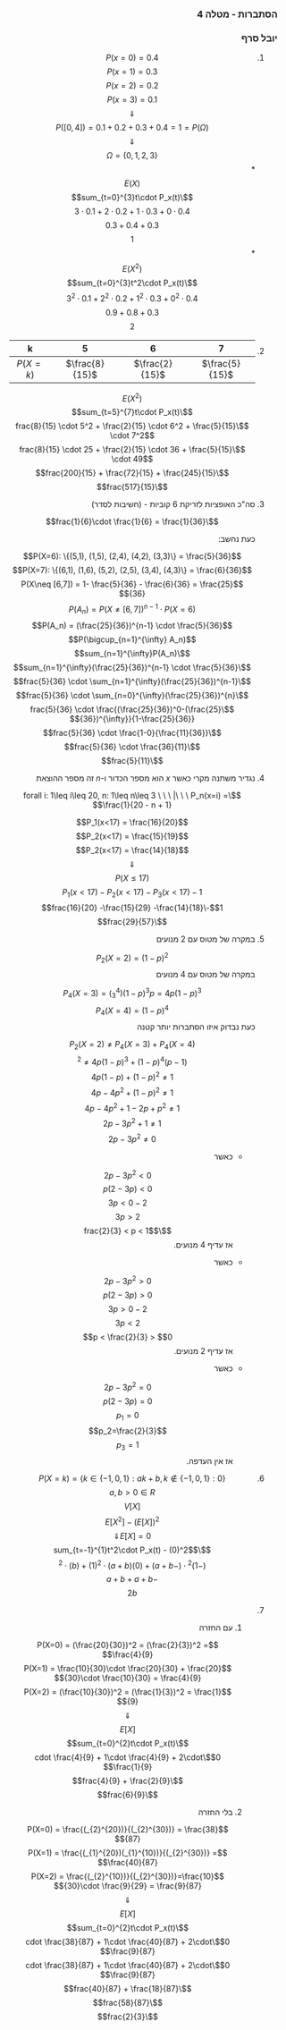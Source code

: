 <style>
    html {
        direction: rtl;
    }
    eqn, table, .katex {
        direction: ltr;
    }
</style>
### הסתברות - מטלה 4
### יובל סרף
1.
    $$P(x=0) = 0.4$$
    $$P(x=1) = 0.3$$
    $$P(x=2) = 0.2$$
    $$P(x=3) = 0.1$$
    $$\Downarrow$$
    $$P([0,4]) = 0.1 + 0.2 + 0.3 + 0.4 = 1 = P(\Omega)$$
    $$\Downarrow$$
    $$\Omega = \{0,1,2,3\}$$
    *
        $$E(X)$$
        $$\sum_{t=0}^{3}t\cdot P_x(t)$$
        $$0.4 \cdot 0 + 0.3 \cdot 1 + 0.2 \cdot 2 + 0.1 \cdot 3$$
        $$0.3+0.4+0.3$$
        $$1$$
    *
        $$E(X^2)$$
        $$\sum_{t=0}^{3}t^2\cdot P_x(t)$$
        $$0.4 \cdot 0^2 + 0.3 \cdot 1^2 + 0.2 \cdot 2^2 + 0.1 \cdot 3^2$$
        $$0.3+0.8+0.9$$
        $$2$$
2.
    |k|5|6|7|
    |:-:|:-:|:-:|:-:|
    |$P(X=k)$|$\frac{8}{15}$|$\frac{2}{15}$|$\frac{5}{15}$|

    $$E(X^2)$$
    $$\sum_{t=5}^{7}t\cdot P_x(t)$$
    $$\frac{8}{15} \cdot 5^2 + \frac{2}{15} \cdot 6^2 + \frac{5}{15} \cdot 7^2$$
    $$\frac{8}{15} \cdot 25 + \frac{2}{15} \cdot 36 + \frac{5}{15} \cdot 49$$
    $$\frac{200}{15} + \frac{72}{15} + \frac{245}{15}$$
    $$\frac{517}{15}$$
3.
    סה"כ האופציות לזריקת 6 קוביות - (חשיבות לסדר)

    $$\frac{1}{6}\cdot \frac{1}{6} = \frac{1}{36}$$

    כעת נחשב:

    $$P(X=6): \{(5,1), (1,5), (2,4), (4,2), (3,3)\} = \frac{5}{36}$$
    $$P(X=7): \{(6,1), (1,6), (5,2), (2,5), (3,4), (4,3)\} = \frac{6}{36}$$
    $$P(X\neq [6,7]) = 1- \frac{5}{36} - \frac{6}{36} = \frac{25}{36}$$
    $$P(A_n) = P(X\neq [6,7])^{n-1} \cdot  P(X= 6)$$
    $$P(A_n) = (\frac{25}{36})^{n-1} \cdot \frac{5}{36}$$
    $$P(\bigcup_{n=1}^{\infty} A_n)$$
    $$\sum_{n=1}^{\infty}P(A_n)$$
    $$\sum_{n=1}^{\infty}(\frac{25}{36})^{n-1} \cdot \frac{5}{36}$$
    $$\frac{5}{36} \cdot \sum_{n=1}^{\infty}(\frac{25}{36})^{n-1}$$
    $$\frac{5}{36} \cdot \sum_{n=0}^{\infty}(\frac{25}{36})^{n}$$
    $$\frac{5}{36} \cdot \frac{(\frac{25}{36})^0-(\frac{25}{36})^{\infty}}{1-\frac{25}{36}}$$
    $$\frac{5}{36} \cdot \frac{1-0}{\frac{11}{36}}$$
    $$\frac{5}{36} \cdot \frac{36}{11}$$
    $$\frac{5}{11}$$
4.
    נגדיר משתנה מקרי כאשר $x$ הוא מספר הכדור ו-$n$ זה מספר ההוצאת
    
    $$\forall i: 1\leq i\leq 20, n: 1\leq n\leq 3 \ \ \ |\ \ \ P_n(x=i) = \frac{1}{20 - n + 1}$$

    $$P_1(x<17) = \frac{16}{20}$$
    $$P_2(x<17) = \frac{15}{19}$$
    $$P_2(x<17) = \frac{14}{18}$$
    $$\Downarrow$$
    $$P(X\leq 17)$$
    $$1-P_1(x<17) -P_2(x<17) -P_3(x<17)$$
    $$1-\frac{16}{20} -\frac{15}{29} -\frac{14}{18}$$
    $$\frac{29}{57}$$
5.
    במקרה של מטוס עם 2 מנועים

    $$P_2(X=2) = (1-p)^2$$
    במקרה של מטוס עם 4 מנועים

    $$P_4(X=3) = (_3^4)(1-p)^3 p = 4p(1-p)^3$$
    $$P_4(X=4) = (1-p)^4$$
    כעת נבדוק איזו הסתברות יותר קטנה

    $$P_2(X=2) \neq P_4(X=3) + P_4(X=4)$$
    $$(1-p)^2 \neq 4p(1-p)^3 + (1-p)^4$$
    $$1 \neq 4p(1-p) + (1-p)^2$$
    $$1 \neq 4p-4p^2 + (1-p)^2$$
    $$1 \neq 4p-4p^2 + 1-2p+p^2$$
    $$1 \neq 2p-3p^2+1$$
    $$0 \neq 2p-3p^2$$

    * כאשר 

        $$2p-3p^2 < 0$$
        $$p(2-3p) < 0$$
        $$2-3p < 0$$
        $$2 < 3p$$
        $$\frac{2}{3} < p < 1$$
        אז עדיף 4 מנועים.
    * כאשר 

        $$2p-3p^2 > 0$$
        $$p(2-3p) > 0$$
        $$2-3p > 0$$
        $$2 > 3p$$
        $$0 < p < \frac{2}{3}$$
        אז עדיף 2 מנועים.
    * כאשר 

        $$2p-3p^2 = 0$$
        $$p(2-3p) = 0$$
        $$p_1=0$$
        $$p_2=\frac{2}{3}$$
        $$p_3=1$$
        אז אין העדפה.
6.
    $$P(X=k) = \{k\in \{-1,0,1\} : ak+b, k\notin \{-1,0,1\} : 0\}$$
    $$a,b>0\in R$$
    $$V[X]$$
    $$E[X^2] - (E[X])^2$$
    $$E[X] = 0 \Downarrow$$
    $$\sum_{t=-1}^{1}t^2\cdot P_x(t) - (0)^2$$
    $$(-1)^2\cdot (-a+b) + (0)^2\cdot (b) +(1)^2\cdot (a+b)$$
    $$-a+b+a+b$$
    $$2b$$
7.
    1.
        עם החזרה

        $$P(X=0) = (\frac{20}{30})^2 = (\frac{2}{3})^2 = \frac{4}{9}$$
        $$P(X=1) = \frac{10}{30}\cdot \frac{20}{30} + \frac{20}{30}\cdot \frac{10}{30} = \frac{4}{9}$$
        $$P(X=2) = (\frac{10}{30})^2 = (\frac{1}{3})^2 = \frac{1}{9}$$
        $$\Downarrow$$
        $$E[X]$$
        $$\sum_{t=0}^{2}t\cdot P_x(t)$$
        $$0\cdot \frac{4}{9} + 1\cdot \frac{4}{9} + 2\cdot \frac{1}{9}$$
        $$\frac{4}{9} + \frac{2}{9}$$
        $$\frac{6}{9}$$
    1.
        בלי החזרה

        $$P(X=0) = \frac{(_{2}^{20})}{(_{2}^{30})} = \frac{38}{87}$$
        $$P(X=1) = \frac{(_{1}^{20})(_{1}^{10})}{(_{2}^{30})} = \frac{40}{87}$$
        $$P(X=2) = \frac{(_{2}^{10})}{(_{2}^{30})}=\frac{10}{30}\cdot \frac{9}{29} = \frac{9}{87}$$
        $$\Downarrow$$
        $$E[X]$$
        $$\sum_{t=0}^{2}t\cdot P_x(t)$$
        $$0\cdot \frac{38}{87} + 1\cdot \frac{40}{87} + 2\cdot \frac{9}{87}$$
        $$0\cdot \frac{38}{87} + 1\cdot \frac{40}{87} + 2\cdot \frac{9}{87}$$
        $$\frac{40}{87} + \frac{18}{87}$$
        $$\frac{58}{87}$$
        $$\frac{2}{3}$$
